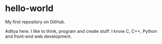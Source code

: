 # hello-world
My first repository on GitHub.

Aditya here. I like to think, program and create stuff.
I know C, C++, Python and front-end web development.
